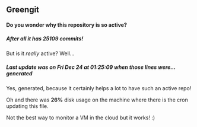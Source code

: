 ## Greengit

#### Do you wonder why this repository is so active?

##### After all it has 25109 commits!

But is it *really* active? Well...

##### Last update was on Fri Dec 24 at 01:25:09 when those lines were... generated

Yes, generated, because it certainly helps a lot to have such an active repo!

Oh and there was **26%** disk usage on the machine
where there is the cron updating this file.

Not the best way to monitor a VM in the cloud but it works! :)
